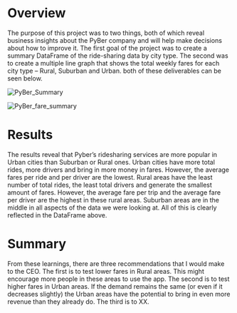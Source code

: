 # Overview

The purpose of this project was to two things, both of which reveal business insights about the PyBer company and will help make decisions about how to improve it. The first goal of the project was to create a summary DataFrame of the ride-sharing data by city type. The second was to create a multiple line graph that shows the total weekly fares for each city type – Rural, Suburban and Urban. both of these deliverables can be seen below.


![PyBer_Summary](https://user-images.githubusercontent.com/74469315/104140205-4398bc80-537e-11eb-99e2-11e155c14027.PNG)

![PyBer_fare_summary](https://user-images.githubusercontent.com/74469315/104140191-282db180-537e-11eb-8009-3cf5075771f2.png)


# Results

The results reveal that Pyber’s ridesharing services are more popular in Urban cities than Suburban or Rural ones. Urban cities have more total rides, more drivers and bring in more money in fares. However, the average fares per ride and per driver are the lowest. Rural areas have the least number of total rides, the least total drivers and generate the smallest amount of fares. However, the average fare per trip and the average fare per driver are the highest in these rural areas. Suburban areas are in the middle in all aspects of the data we were looking at. All of this is clearly reflected in the DataFrame above. 




# Summary

From these learnings, there are three recommendations that I would make to the CEO. The first is to test lower fares in Rural areas. This might encourage more people in these areas to use the app. The second is to test higher fares in Urban areas. If the demand remains the same (or even if it decreases slightly) the Urban areas have the potential to bring in even more revenue than they already do. The third is to XX. 
